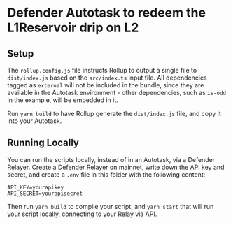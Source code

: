 # Defender Autotask to redeem the L1Reservoir drip on L2

## Setup

The `rollup.config.js` file instructs Rollup to output a single file to `dist/index.js` based on the `src/index.ts` input file. All dependencies tagged as `external` will not be included in the bundle, since they are available in the Autotask environment - other dependencies, such as `is-odd` in the example, will be embedded in it.

Run `yarn build` to have Rollup generate the `dist/index.js` file, and copy it into your Autotask.

## Running Locally

You can run the scripts locally, instead of in an Autotask, via a Defender Relayer. Create a Defender Relayer on mainnet, write down the API key and secret, and create a `.env` file in this folder with the following content:

```
API_KEY=yourapikey
API_SECRET=yourapisecret
```

Then run `yarn build` to compile your script, and `yarn start` that will run your script locally, connecting to your Relay via API.
